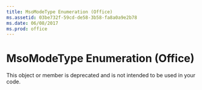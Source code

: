 ```yaml
---
title: MsoModeType Enumeration (Office)
ms.assetid: 03be732f-59cd-de58-3b58-fa8a0a9e2b78
ms.date: 06/08/2017
ms.prod: office
---
```



# MsoModeType Enumeration (Office)

This object or member is deprecated and is not intended to be used in your code.


